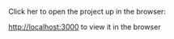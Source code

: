 Click her to open the project up in the browser:

[http://localhost:3000](http://localhost:3000) to view it in the browser
